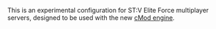 This is an experimental configuration for ST:V Elite Force multiplayer servers, designed to be used with the new [cMod engine](https://github.com/Chomenor/cmod-engine-alpha).
